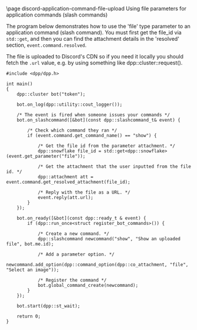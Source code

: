 \page discord-application-command-file-upload Using file parameters for application commands (slash commands)

The program below demonstrates how to use the 'file' type parameter to an application command (slash command).
You must first get the file_id via `std::get`, and then you can find the attachment details in the 'resolved'
section, `event.command.resolved`.

The file is uploaded to Discord's CDN so if you need it locally you should fetch the `.url` value, e.g. by using
something like dpp::cluster::request().

~~~~~~~~~~~~~~~~{.cpp}
#include <dpp/dpp.h>

int main()
{
	dpp::cluster bot("token");

	bot.on_log(dpp::utility::cout_logger());

	/* The event is fired when someone issues your commands */
	bot.on_slashcommand([&bot](const dpp::slashcommand_t& event) {

		/* Check which command they ran */
		if (event.command.get_command_name() == "show") {

			/* Get the file id from the parameter attachment. */
			dpp::snowflake file_id = std::get<dpp::snowflake>(event.get_parameter("file"));

			/* Get the attachment that the user inputted from the file id. */
			dpp::attachment att = event.command.get_resolved_attachment(file_id);

			/* Reply with the file as a URL. */
			event.reply(att.url);
		}
	});

	bot.on_ready([&bot](const dpp::ready_t & event) {
		if (dpp::run_once<struct register_bot_commands>()) {

			/* Create a new command. */
			dpp::slashcommand newcommand("show", "Show an uploaded file", bot.me.id);

			/* Add a parameter option. */
			newcommand.add_option(dpp::command_option(dpp::co_attachment, "file", "Select an image"));

			/* Register the command */
			bot.global_command_create(newcommand);
		}
	});

	bot.start(dpp::st_wait);

	return 0;
}
~~~~~~~~~~~~~~~~
